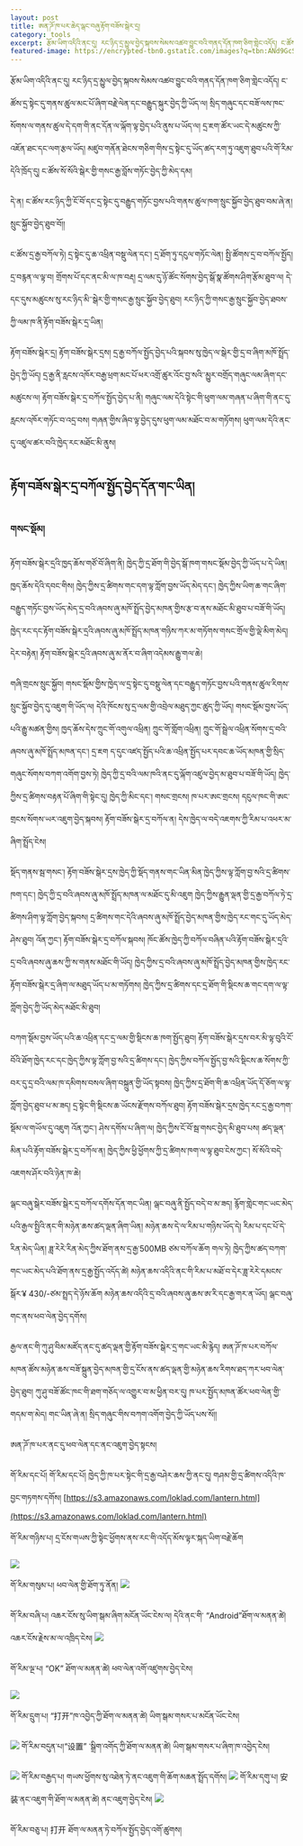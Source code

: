 ```yaml
---
layout: post
title: ཨན་ཌོ་ཁ་པར་ཆེད་ལྒང་བཞུ་རྟོག་བཟོས་སྒེར་དྲ།
category: tools
excerpt: རྩོམ་ཡིག་འདིའི་ནང་དུ། རང་ཉིད་དྲ་མྱུལ་བྱེད་སྐབས་སེམས་འཚབ་བྱུང་བའི་གནད་དོན་ཁག་ཅིག་གླེང་འདོད། ང་ཚོས་དྲ་སྟེང་དུ་གནས་ཚུལ་མང་པོ་ཞིག་བརྗེ་ལེན་དང་བརྒྱུད་སྐུར་བྱེད་ཀྱི་ཡོད་ལ།
featured-image: https://encrypted-tbn0.gstatic.com/images?q=tbn:ANd9GcSizg4-v8PYK5wEi-BNkEOMc9g5h1OQC0VULQ&usqp=CAU
---
```


རྩོམ་ཡིག་འདིའི་ནང་དུ། རང་ཉིད་དྲ་མྱུལ་བྱེད་སྐབས་སེམས་འཚབ་བྱུང་བའི་གནད་དོན་ཁག་ཅིག་གླེང་འདོད། ང་ཚོས་དྲ་སྟེང་དུ་གནས་ཚུལ་མང་པོ་ཞིག་བརྗེ་ལེན་དང་བརྒྱུད་སྐུར་བྱེད་ཀྱི་ཡོད་ལ། སྲིད་གཞུང་དང་བཟོ་ལས་ཁང་སོགས་ལ་གནས་ཚུལ་དེ་དག་གི་ནང་དོན་ལ་ལྐོག་ལྟ་བྱེད་པའི་ནུས་པ་ཡོད་ལ། དྲ་ཇག་ཚོར་ཡང་དེ་མཚུངས་ཀྱི་འཇོན་ཐང་དང་ལག་རྩལ་ཡོད།  མཛུབ་གནོན་ཐེངས་གཅིག་གིས་དྲ་སྟེང་དུ་ཡོད་ཚད་རག་ཏུ་འཇུག་ཐུབ་པའི་གོ་རིམ་དེའི་ཁྲོད་དུ། ང་ཚོས་སོ་སོའི་སྒེར་གྱི་གསང་རྒྱ་བློས་གཏོང་བྱེད་ཀྱི་མེད་དམ། 

དེ་ན། ང་ཚོས་རང་ཉིད་ཀྱི་ངོ་བོ་དང་དྲ་སྟེང་དུ་བརྒྱུད་གཏོང་བྱས་པའི་གནས་ཚུལ་ཁག་སྲུང་སྐྱོབ་བྱེད་ཐུབ་བམ་ཞེ་ན། སྲུང་སྐྱོབ་བྱེད་ཐུབ་བོ།།

ང་ཚོས་དྲ་རྒྱ་བཀོལ་ཏེ། དྲ་སྟེང་དུ་ཆ་འཕྲིན་བསྡུ་ལེན་དང་། དྲ་ཐོག་ཏུ་དངུལ་གཏོང་ལེན། སྤྱི་ཚོགས་དྲ་བ་བཀོལ་སྤྱོད། དྲ་བརྙན་ལ་ལྟ་བ། གྲོགས་པོ་དང་ནང་མི་ལ་ཁ་བརྡ། དྲ་ལམ་དུ་ཉོ་ཚོང་སོགས་བྱེད་སྒོ་སྣ་ཚོགས་ཤིག་རྩོམ་ཐུབ་ལ། དེ་དང་དུས་མཚུངས་སུ་རང་ཉིད་མི་་སྒེར་གྱི་གསང་རྒྱ་སྲུང་སྐྱོབ་བྱེད་ཐུབ། 
རང་ཉིད་ཀྱི་གསང་རྒྱ་སྲུང་སྐྱོབ་བྱེད་ཐབས་ཀྱི་ལམ་ཁ་ནི་རྟོག་བཟོས་སྒེར་དྲ་ཡིན།

རྟོག་བཟོས་སྒེར་དྲ།
རྟོག་བཟོས་སྒེར་དྲས། དྲ་རྒྱ་བཀོལ་སྤྱོད་བྱེད་པའི་སྐབས་སུ་ཁྱེད་ལ་སྒེར་གྱི་དྲ་བ་ཞིག་མཁོ་སྤྲོད་བྱེད་ཀྱི་ཡོད། 
དྲ་རྒྱ་ནི་རླངས་འཁོར་བརྒྱ་ཕྲག་མང་པོ་ཕར་འགྲོ་ཚུར་འོང་བྱ་སའི་་མྱུར་བགྲོད་གཞུང་ལམ་ཞིག་དང་མཚུངས་ལ། རྟོག་བཟོས་སྒེར་དྲ་བཀོལ་སྤྱོད་བྱེད་པ་ནི། གཞུང་ལམ་དེའི་སྟེང་གི་ཕུག་ལམ་གཞན་པ་ཞིག་གི་ནང་དུ་རླངས་འཁོར་གཏོང་བ་འདྲ་བས། གཞན་གྱིས་ཞིབ་ལྟ་བྱེད་དུས་ཕུག་ལམ་མཐོང་བ་མ་གཏོགས། ཕུག་ལམ་དེའི་ནང་དུ་འཛུལ་ཚར་བའི་ཁྱེད་རང་མཐོང་མི་ནུས།  


## རྟོག་བཟོས་སྒེར་དྲ་བཀོལ་སྤྱོད་བྱེད་དོན་གང་ཡིན།


### གསང་སྡོམ། 

རྟོག་བཟོས་སྒེར་དྲའི་ཁྱད་ཆོས་གཙོ་བོ་ཞིག་ནི། ཁྱེད་ཀྱི་དྲ་ཐོག་གི་བྱེད་སྒོ་ཁག་གསང་སྡོམ་བྱེད་ཀྱི་ཡོད་པ་དེ་ཡིན། ཁྱད་ཆོས་དེའི་དབང་གིས། ཁྱེད་ཀྱིས་དྲ་ཚིགས་གང་དག་ལྟ་ཀློག་བྱས་ཡོད་མེད་དང་། ཁྱེད་ཀྱིས་ཡིག་ཆ་གང་ཞིག་བརྒྱུད་གཏོང་བྱས་ཡོད་མེད་དྲ་བའི་ཞབས་ཞུ་མཁོ་སྤྲོད་བྱེད་མཁན་གྱིས་རྩ་བ་ནས་མཐོང་མི་ཐུབ་པ་བཟོ་གི་ཡོད། ཁྱེད་རང་དང་རྟོག་བཟོས་སྒེར་དྲའི་ཞབས་ཞུ་མཁོ་སྤྲོད་མཁན་གཉིས་ཀར་མ་གཏོགས་གསང་གྲོལ་གྱི་ལྡེ་མིག་མེད། དེར་བརྟེན། རྟོག་བཟོས་སྒེར་དྲའི་ཞབས་ཞུ་མ་ནོར་བ་ཞིག་འདེམས་རྒྱུ་གལ་ཆེ། 

གཞི་གྲངས་སྲུང་སྐྱོབ། 
གསང་སྡོམ་གྱིས་ཁྱེད་ལ་དྲ་སྟེང་དུ་བསྡུ་ལེན་དང་བརྒྱུད་གཏོང་བྱས་པའི་གནས་ཚུལ་རིགས་སྲུང་སྐྱོབ་བྱེད་དུ་འཇུག་གི་ཡོད་ལ། དེའི་ཁོངས་སུ་དྲ་ལམ་གྱི་འབྲེལ་མཐུད་ཀྱང་ཚུད་ཀྱི་ཡོད། གསང་སྡོམ་བྱས་ཡོད་པའི་རྒྱུ་མཚན་གྱིས། ཁྱད་ཆོས་དེས་ཀྲུང་གོ་འགུལ་འཕྲིན། ཀྲུང་གོ་གློག་འཕྲིན། ཀྲུང་གོ་སྦྲེལ་འཕྲིན་སོགས་དྲ་བའི་ཞབས་ཞུ་མཁོ་སྤྲོད་མཁན་དང་། དྲ་ཇག  ད་དུང་འཛད་སྤྱོད་པའི་ཆ་འཕྲིན་སྤྱོད་པར་དབང་ཆ་ཡོད་མཁན་གྱི་སྲིད་གཞུང་སོགས་བཀག་འགོག་བྱས་ཏེ། ཁྱེད་ཀྱི་དྲ་བའི་ལམ་ཁའི་ནང་དུ་ལྐོག་འཛུལ་བྱེད་མ་ཐུབ་པ་བཟོ་གི་ཡོད། 
ཁྱེད་ཀྱིས་དྲ་ཚིགས་བརྟན་པོ་ཞིག་གི་སྟེང་དུ། ཁྱེད་ཀྱི་མིང་དང་། གསང་གྲངས། ཁ་པར་ཨང་གྲངས། དངུལ་ཁང་གི་ཨང་གྲངས་སོགས་ཡར་འཇུག་བྱེད་སྐབས། རྟོག་བཟོས་སྒེར་དྲ་བཀོལ་ན། དེས་ཁྱེད་ལ་བདེ་འཇགས་ཀྱི་རིམ་པ་འཕར་མ་ཞིག་སྤྲོད་ངེས།

སྡོད་གནས་སྦ་གསང་།
རྟོག་བཟོས་སྒེར་དྲས་ཁྱེད་ཀྱི་སྡོད་གནས་གང་ཡིན་མིན་ཁྱེད་ཀྱིས་ལྟ་ཀློག་བྱ་སའི་དྲ་ཚིགས་ཁག་དང་། ཁྱེད་ཀྱི་དྲ་བའི་ཞབས་ཞུ་མཁོ་སྤྲོད་མཁན་ལ་མཐོང་དུ་མི་འཇུག ཁྱེད་ཀྱིས་རྒྱུན་ལྡན་གྱི་དྲ་རྒྱ་བཀོལ་ཏེ་དྲ་ཚིགས་ཤིག་ལྟ་ཀློག་བྱེད་སྐབས། དྲ་ཚིགས་གང་དེའི་ཞབས་ཞུ་མཁོ་སྤྲོད་བྱེད་མཁན་གྱིས་ཁྱེད་རང་གང་དུ་ཡོད་མེད་ཤེས་ཐུབ། འོན་ཀྱང་། རྟོག་བཟོས་སྒེར་དྲ་བཀོལ་སྐབས། ཁོང་ཚོས་ཁྱེད་ཀྱི་བཀོལ་བཞིན་པའི་རྟོག་བཟོས་སྒེར་དྲའི་དྲ་བའི་ཞབས་ཞུ་ཆས་ཀྱི་ས་གནས་མཐོང་གི་ཡོད། 
ཁྱེད་ཀྱིས་དྲ་བའི་ཞབས་ཞུ་མཁོ་སྤྲོད་བྱེད་མཁན་གྱིས་ཁྱེད་རང་རྟོག་བཟོས་སྒེར་དྲ་ཞིག་ལ་མཐུད་ཡོད་པ་མ་གཏོགས། ཁྱེད་ཀྱིས་དྲ་ཚིགས་དང་དྲ་ཐོག་གི་སྡིངས་ཆ་གང་དག་ལ་ལྟ་ཀློག་བྱེད་ཀྱི་ཡོད་མེད་མཐོང་མི་ཐུབ། 


བཀག་སྡོམ་བྱས་ཡོད་པའི་ཆ་འཕྲིན་དང་དྲ་ལམ་གྱི་སྡིངས་ཆ་ཁག་སྤྱོད་ཐུབ།
རྟོག་བཟོས་སྒེར་དྲས་བར་མི་ལྟ་བུའི་ངོ་བོའི་ཐོག་ཁྱེད་རང་དང་ཁྱེད་ཀྱིས་ལྟ་ཀློག་བྱ་སའི་དྲ་ཚིགས་དང་། ཁྱེད་ཀྱིས་བཀོལ་སྤྱོད་བྱ་སའི་སྡིངས་ཆ་སོགས་ཀྱི་བར་དུ་དྲ་བའི་ལམ་ཁ་དམིགས་བསལ་ཞིག་བསྐྲུན་གྱི་ཡོད་སྟབས། ཁྱེད་ཀྱིས་དྲ་ཐོག་གི་ཆ་འཕྲིན་ཡོད་དོ་ཅོག་ལ་ལྟ་ཀློག་བྱེད་ཐུབ་པ་མ་ཟད། དྲ་སྟེང་གི་སྡིངས་ཆ་ཡོངས་རྫོགས་བཀོལ་ཐུབ། རྟོག་བཟོས་སྒེར་དྲས་ཁྱེད་རང་དྲ་རྒྱ་བཀག་སྡོམ་ལ་གཡོལ་དུ་འཇུག  འོན་ཀྱང་། ཤེས་དགོས་པ་ཞིག་ལ། ཁྱེད་ཀྱིས་ངོ་བོ་སྦ་གསང་བྱེད་མི་ཐུབ་པས། ཚད་ལྡན་མིན་པའི་རྟོག་བཟོས་སྒེར་དྲ་བཀོལ་ན། ཁྱེད་ཀྱིས་ཕྱི་ཕྱོགས་ཀྱི་དྲ་ཚིགས་ཁག་ལ་ལྟ་ཐུབ་ངེས་ཀྱང་། སོ་སོའི་བདེ་འཇགས་ཤོར་བའི་ཉེན་ཁ་ཆེ། 


ལྒང་བཞུ་སྒེར་བཟོས་སྒེར་དྲ་བཀོལ་དགོས་དོན་གང་ཡིན།
ལྒང་བཞུ་ནི་སྤྱོད་བདེ་བ་མ་ཟད། རྙོག་གླེང་གང་ཡང་མེད་པའི་རྒྱལ་སྤྱིའི་ནང་གི་མཉེན་ཆས་ཚད་ལྡན་ཞིག་ཡིན། མཉེན་ཆས་དེ་ལ་རིམ་པ་གཉིས་ཡོད་དེ། རིམ་པ་དང་པོ་དེ་རིན་མེད་ཡིན། ཟླ་རེརེ་རིན་མེད་ཀྱིས་ཐོག་ནས་དྲ་རྒྱ་500MB ཙམ་བཀོལ་ཆོག  གལ་ཏེ། ཁྱེད་ཀྱིས་ཚད་བཀག་གང་ཡང་མེད་པའི་ཐོག་ནས་དྲ་རྒྱ་སྤྱོད་འདོད་ཚེ། མཉེན་ཆས་འདིའི་ནང་གི་རིམ་པ་མཐོ་བ་དེར་ཟླ་རེརེ་དམངས་སྒོར་¥ 430/-ཙམ་སྤྲད་དེ་ཉོས་ཆོག   མཉེན་ཆས་འདིའི་དྲ་བའི་ཞབས་ཞུ་ཆས་ཨ་རི་དང་རྒྱ་གར་ན་ཡོད།
ལྒང་བཞུ་གང་ནས་ཕབ་ལེན་བྱེད་དགོས། 

རྒྱལ་ནང་གི་ཀུ་ཤུ་བིམ་མཛོད་ནང་དུ་ཚད་ལྡན་གྱི་རྟོག་བཟོས་སྒེར་དྲ་གང་ཡང་མི་རྙེད། ཨན་ཌོ་ཁ་པར་བཀོལ་མཁན་ཚོས་མཉེན་ཆས་བཟོ་སྐྲུན་བྱེད་མཁན་གྱི་དྲ་ངོས་ནས་ཚད་ལྡན་གྱི་མཉེན་ཆས་རིགས་ཐད་ཀར་ཕབ་ལེན་བྱེད་ཐུབ། ཀུ་ཤུ་བཟོ་ཚོང་ཁང་གི་ཐག་གཅོད་ལ་འགྱུར་བ་མ་ཕྱིན་བར་དུ། ཁ་པར་སྤྱོད་མཁན་ཚོར་ཕབ་ལེན་གྱི་གདམ་ག་མེད། གང་ཡིན་ཞེ་ན། སྲིད་གཞུང་གིས་བཀག་འགོག་བྱེད་ཀྱི་ཡོད་པས་སོ།།

ཨན་ཌོ་ཁ་པར་ནང་དུ་ཕབ་ལེན་དང་ནང་འཇུག་བྱེད་སྟངས། 

གོ་རིམ་དང་པོ། གོ་རིམ་དང་པོ། ཁྱེད་ཀྱི་ཁ་པར་སྟེང་གི་དྲ་རྒྱ་བཤེར་ཆས་ཀྱི་ནང་དུ། གཤམ་གྱི་དྲ་ཚིགས་འདིའི་ཁ་བྱང་གཏགས་དགོས།
[https://s3.amazonaws.com/loklad.com/lantern.html](https://s3.amazonaws.com/loklad.com/lantern.html)  

གོ་རིམ་གཉིས་པ། དྲ་ངོས་གཡས་ཀྱི་སྟེང་ཕྱོགས་ནས་རང་གི་འདོད་མོས་ལྟར་སྐད་ཡིག་བརྗེ་ཆོག

![](/assets/images/lantern-3.jpg)

གོ་རིམ་གསུམ་པ། ཕབ་ལེན་གྱི་ཐོག་ཏུ་ནོན།
![](/assets/images/lantern-4.jpg)

གོ་རིམ་བཞི་པ། འཆར་ངོས་སུ་ཡིག་སྒམ་ཞིག་མངོན་ཡོང་ངེས་ལ། དེའི་ནང་གི་ “Android”ཐོག་ལ་མནན་ཚེ། འཆར་ངོས་རྗེས་མ་ལ་འཁྲིད་ངེས། 
![](/assets/images/lantern-5.jpg)

གོ་རིམ་ལྔ་པ། “OK” ཐོག་ལ་མནན་ཚེ། ཕབ་ལེན་འགོ་འཛུགས་བྱེད་ངེས།

![](/assets/images/lantern-6.jpg)

གོ་རིམ་དྲུག་པ། “打开”ཁ་འབྱེད་ཀྱི་ཐོག་ལ་མནན་ཚེ། ཡིག་སྒམ་གསར་པ་མངོན་ཡོང་ངེས།

![](/assets/images/lantern-7.jpg)
གོ་རིམ་བདུན་པ།“设置” ་སྒྲིག་འགོད་ཀྱི་ཐོག་ལ་མནན་ཚེ། ཡིག་སྒམ་གསར་པ་ཞིག་ཁ་འབྱེད་ངེས། 

![](/assets/images/lantern-8.jpg)
གོ་རིམ་བརྒྱད་པ། གཡས་ཕྱོགས་སུ་འཐེན་ཏེ་ནང་འཇུག་གི་ཆོག་མཆན་སྤྲོད་དགོས། 
![](/assets/images/lantern-9.jpg)
གོ་རིམ་དགུ་པ། 安装་ནང་འཇུག་གི་ཐོག་ལ་མནན་ཚེ། ནང་འཇུག་བྱེད་ངེས། 
![](/assets/images/lantern-10.jpg)

གོ་རིམ་བཅུ་པ།  打开 ཐོག་ལ་མནན་ཏེ་བཀོལ་སྤྱོད་བྱེད་འགོ་ཚུགས། 
